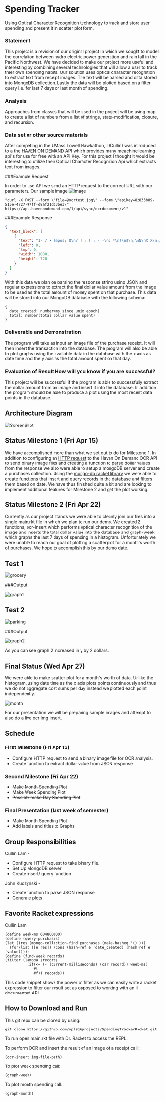 # Spending Tracker 
Using Optical Character Recognition technology to track and store user spending and present it in scatter plot form. 
### Statement
This project is a revision of our original project in which we sought to model the correlation between hydro electric power generation and rain fall in the Pacific Northwest. We have decided to make our project more useful and interesting by combining several technologies that will allow a user to track thier own spending habits. Our solution uses optical character recognition to extract text from receipt images. The text will be parsed and data stored into MongoDB collection. Lastly the data will be plotted based on a filter query i.e. for last 7 days or last month of spending.  

### Analysis
Approaches from classes that will be used in the project will be using map to create a list of numbers from a list of strings, state-modification, closure, and recursion. 

### Data set or other source materials

After competing in the UMass Lowell Hawkathon, I (Cullin) was introduced to a the [HAVEN ON DEMAND][haven] API which provides many meachine learning api's for use for free with an API Key. For this project I thought it would be interesting to utilize their Optical Character Recognition Api which extracts text from images.  

###Example Request 

In order to use API we send an HTTP request to the correct URL with our parameters. Our sample image 
![image](ocrtest.jpg)

```
"curl -X POST --form \"file=@ocrtest.jpg\" --form \"apikey=82833b89-515e-4727-97ff-d8af21d53be3\" https://api.havenondemand.com/1/api/sync/ocrdocument/v1"
```


###Example Response 

```json 
{
  "text_block": [
    {
      "text": "1- / • &apos; Q\n/ ! ; ! ; - -\n7 *\n!\n$\n,\nN\nX X\n;/\n, -;t\n! .\nA\nÉ &apos; . V tx: ; &quot;4 ( X M. Craig Parker\nEN N, Installation Services Man£*8€1&apos;\ngi;&apos; X ,N&gt;\nl gael 908 Boston Turnpike\nUnit 1\nShrewsbury, MA 01545 # . *\n{\nCell 508-797-7623\nOffice 774-275-2189\nFax 608-845-6076 N\nToll Free 877-903-3768\nMartin-C-Parker@HomeDepot.corn\n! 0\n1\n1 6/\n!\nl\n£\n&quot;&quot;Nr\n*&gt; ; &quot;\nw *\n**8 4 $ • ; XM X r\n!\n&apos; ! , #\n* %\nl&quot; l ! ; , &apos;\n* •\n; . . ! A (\n• • 4 • it&apos;\n@• • 0\nI /",
      "left": 0,
      "top": 0,
      "width": 1080,
      "height": 720
    }
  ]
}

```
With this data we plan on parsing the response string using JSON and regular expressions to extract the final dollar value amount from the image to be used as the total amount of money spent on that purchase. This data will be stored into our MongoDB database with the following schema: 

```
{
  date_created: number(ms since unix epoch)
  total: number(total dollar value spent)
}
```


### Deliverable and Demonstration

The program will take as input an image file of the purchase receipt. It will then insert the transaction into the database. The program will also be able to plot graphs using the available data in the database with the x axis as date time and the y axis as the total amount spent on that day. 

### Evaluation of Result How will you know if you are successful? 

This project will be successful if the program is able to successfully extract the dollar amount from an image and insert it into the database. In addition the program should be able to produce a plot using the most recent data points in the database. 


## Architecture Diagram
![ScreenShot](https://github.com/oplS16projects/SpendingTrackerRacket/blob/master/SpendingTracker%20Diagram.png)

## Status Milestone 1  (Fri Apr 15)
We have accomplished more than what we set out to do for Milestone 1. In addition to configuring an [HTTP request][ocr] to the Haven On Demand OCR API to send binary image files and creating a function to [parse][parse] dollar values from the response we also were able to setup a mongoDB server and create a purchases collection. Using the [mongo-db racket library][mongo] we were able to create [functions][func] that insert and query records in the database and filters them based on date. We have thus finished quite a bit and are looking to implement additional features for Milestone 2 and get the plot working.  

## Status Milestone 2 (Fri Apr 22) 
Currently as our project stands we were able to cleanly join our files into a single main.rkt file in which we plan to run our demo. We created 2 functions, ocr-insert which performs optical character recognition of the image and inserts the total dollar value into the database and graph-week which graphs the last 7 days of spending in a histogram. Unfortunately we were unable to reach our goal of plotting a scatterplot for a month's worth of purchases. We hope to accomplish this by our demo date. 

## Test 1 

![grocery](https://github.com/oplS16projects/SpendingTrackerRacket/blob/master/grocerytest.jpg)

###Output

![graph1](https://github.com/oplS16projects/SpendingTrackerRacket/blob/master/graph1week1friday.png)

## Test 2 

![parking](https://github.com/oplS16projects/SpendingTrackerRacket/blob/master/parking.jpg)

###Output 

![graph2](https://github.com/oplS16projects/SpendingTrackerRacket/blob/master/graph2week1friday.png)

As you can see graph 2 increased in y by 2 dollars.  

## Final Status (Wed Apr 27) 

We were able to make scatter plot for a month's worth of data. Unlike the histogram, using date time as the x axis plots points continuously and thus we do not aggregate cost sums per day instead we plotted each point independently. 

![month](https://github.com/oplS16projects/SpendingTrackerRacket/blob/master/graphmonth.png)

For our presentation we will be preparing sample images and attempt to also do a live ocr img insert. 


## Schedule

### First Milestone (Fri Apr 15)
* Configure HTTP request to send a binary image file for OCR analysis. 
* Create function to extract dollar value from JSON response 

### Second Milestone (Fri Apr 22)
* ~~Make Month Spending Plot~~ 
* Make Week Spending Plot
* ~~Possibly make Day Spending Plot~~ 

### Final Presentation (last week of semester)
* Make Month Spending Plot
* Add labels and titles to Graphs 

## Group Responsibilities

Cullin Lam - 
  * Configure HTTP request to take binary file. 
  * Set Up MongoDB server 
  * Create insert/ query function 
  
John Kuczynski - 
  * Create function to parse JSON response 
  * Generate plots 

## Favorite Racket expressions 

Cullin Lam 
  
  ```racket 
  (define week-ms 604800000)
  (define (query-purchases)
  (let ((res (mongo-collection-find purchases (make-hasheq '()))))
    (for/list ([e res]) (cons (hash-ref e 'date_created) (hash-ref e 'value)))))
  (define (find-week records)
  (filter (lambda (record)
            (if(<= (- (current-milliseconds) (car record)) week-ms)
               #t
               #f)) records))
  ```
  
  This code snippet shows the power of filter as we can easily write a racket expression to filter our result set as opposed to working with an ill documented API. 
  
## How to Download and Run 

This git repo can be cloned by using: 

  ```
  git clone https://github.com/oplS16projects/SpendingTrackerRacket.git
  ```
To run open main.rkt file with Dr. Racket to access the REPL. 

To perform OCR and insert the result of an image of a receipt call :

```
(ocr-insert img-file-path) 
```

To plot week spending call: 

```
(graph-week) 
```

To plot month spending call: 

```
(graph-month) 
```



<!-- Links -->
[haven]:https://www.havenondemand.com
[func]:https://github.com/oplS16projects/SpendingTrackerRacket/blob/master/mongoconnect.rkt
[mongo]:https://docs.racket-lang.org/mongodb/index.html
[parse]:https://github.com/oplS16projects/SpendingTrackerRacket/blob/master/HTML.rkt
[ocr]: https://github.com/oplS16projects/SpendingTrackerRacket/blob/master/ocrhaven.rkt

